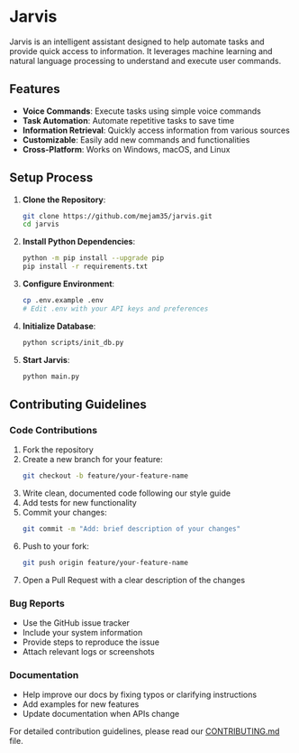 # Jarvis
Jarvis is an intelligent assistant designed to help automate tasks and provide quick access to information. It leverages machine learning and natural language processing to understand and execute user commands.

## Features
- **Voice Commands**: Execute tasks using simple voice commands
- **Task Automation**: Automate repetitive tasks to save time
- **Information Retrieval**: Quickly access information from various sources
- **Customizable**: Easily add new commands and functionalities
- **Cross-Platform**: Works on Windows, macOS, and Linux

## Setup Process

1. **Clone the Repository**:
   ```bash
   git clone https://github.com/mejam35/jarvis.git
   cd jarvis
   ```

2. **Install Python Dependencies**:
   ```bash
   python -m pip install --upgrade pip
   pip install -r requirements.txt
   ```

3. **Configure Environment**:
   ```bash
   cp .env.example .env
   # Edit .env with your API keys and preferences
   ```

4. **Initialize Database**:
   ```bash
   python scripts/init_db.py
   ```

5. **Start Jarvis**:
   ```bash
   python main.py
   ```

## Contributing Guidelines

### Code Contributions

1. Fork the repository
2. Create a new branch for your feature:
   ```bash
   git checkout -b feature/your-feature-name
   ```
3. Write clean, documented code following our style guide
4. Add tests for new functionality
5. Commit your changes:
   ```bash
   git commit -m "Add: brief description of your changes"
   ```
6. Push to your fork:
   ```bash
   git push origin feature/your-feature-name
   ```
7. Open a Pull Request with a clear description of the changes

### Bug Reports

- Use the GitHub issue tracker
- Include your system information
- Provide steps to reproduce the issue
- Attach relevant logs or screenshots

### Documentation

- Help improve our docs by fixing typos or clarifying instructions
- Add examples for new features
- Update documentation when APIs change

For detailed contribution guidelines, please read our [CONTRIBUTING.md](CONTRIBUTING.md) file.
